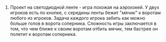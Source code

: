 1. Проект на светодиодной ленте - игра похожая на аэрохокей. У двух игроков есть по кнопке, с середины ленты бежит "мячик" к воротам любого из игроков. Задача каждого игрока забить как можно больше голов в ворота соперника. Сложность игры заключается в том, что чем ближе к своим воротам отбить мячик, тем бастрее он полетит к воротам соперника.
